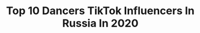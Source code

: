 ---
title: Top 10 Dancers TikTok Influencers In Russia In 2020
description: >-
  Find top dancers TikTok influencers in Russia in 2020. Most popular hashtags: #parkjimin #itzy #trend #straykids.
platform: TikTok
profiles:
  - username: "marhibye"
    fullname: >-
      ugh [23K]
    location: "Russia"
    followers: 23381
    engagement: 2890
    commentsToLikes: 0.043192
    id: ck9nv0to0pqyu0j78r3lgxgcb
    verified: false
    hashtags: "#loveyourself, #filter, #lauv, #jhope"
  - username: "mc.vishenkadance"
    fullname: >-
      Лерик🍒💣
    location: "Russia"
    followers: 46191
    engagement: 2095
    commentsToLikes: 0.035808
    id: ck9gmg5mis84v0j78thz6k3l9
    verified: false
    hashtags: "#blackpinkdance, #fakelove, #dancer, #superm"
  - username: "egorsimachev"
    fullname: >-
      EgorSimachev
    location: "Russia"
    followers: 16920
    engagement: 957
    commentsToLikes: 0.022252
    id: ck9gkodb5kjh00j78tdj2b0h7
    verified: false
    hashtags: "#kjerag, #kjeragbolten, #insect, #norway"
  - username: "vens_brend"
    fullname: >-
      VENS
    location: "Russia"
    followers: 640991
    engagement: 1312
    commentsToLikes: 0.007875
    id: cka7tgq85nenn0i78nmqlayn8
    verified: false
    hashtags: "#goody, #jastinbiber, #dance, #vens"
  - username: "katushaadushkina"
    fullname: >-
      Катя Адушкина Katya Adushkina
    location: "Russia"
    followers: 3734594
    engagement: 1380
    commentsToLikes: 0.005081
    id: ck9rk7791rkhs0j78uu5g2czc
    verified: true
    hashtags: ""
  - username: "lunarrrr8"
    fullname: >-
      🌙Alina🌙
    location: "Russia"
    followers: 36301
    engagement: 1198
    commentsToLikes: 0.009975
    id: ck9gmg52ks7ye0j78d4v8hxe8
    verified: false
    hashtags: "#mamamoo, #workacholic, #gidle, #micdrop"
  - username: "nikdotrick"
    fullname: >-
      nikdotrick
    location: "Russia"
    followers: 20274
    engagement: 1285
    commentsToLikes: 0.010487
    id: ck8tt7e77rrs90j78uh4yciu0
    verified: false
    hashtags: "#canyoumakeit20, #travel, #flexibility, #experimental"
  - username: "kawaii_fox_tyan"
    fullname: >-
      Kawaii_fox_tyan
    location: "Russia"
    followers: 1126495
    engagement: 1625
    commentsToLikes: 0.016222
    id: ck8qd4wern1fu0j784jk9qo1u
    verified: true
    hashtags: "#makeup, #goth, #hair, #love"
  - username: "karinakross"
    fullname: >-
      Карина 
    location: "Russia"
    followers: 5873618
    engagement: 1802
    commentsToLikes: 0.003596
    id: ck9ff39orvn7h0j78p2ubkh3n
    verified: true
    hashtags: "#lovestory, #country"
  - username: "bukholts"
    fullname: >-
      Юлиана Бухольц 
    location: "Russia"
    followers: 84703
    engagement: 460
    commentsToLikes: 0.015044
    id: ck8kg28hpgpm90j7850jw7ht3
    verified: true
    hashtags: "#skibidichalleng, #freshmydance, #mood"
---